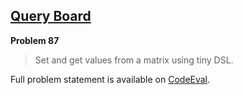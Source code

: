 [Query Board][ce]
-----------------

**Problem 87**

> Set and get values from a matrix using tiny DSL.

Full problem statement is available on [CodeEval][ce].

[ce]: https://www.codeeval.com/browse/87/
      "View problem statement on CodeEval"
